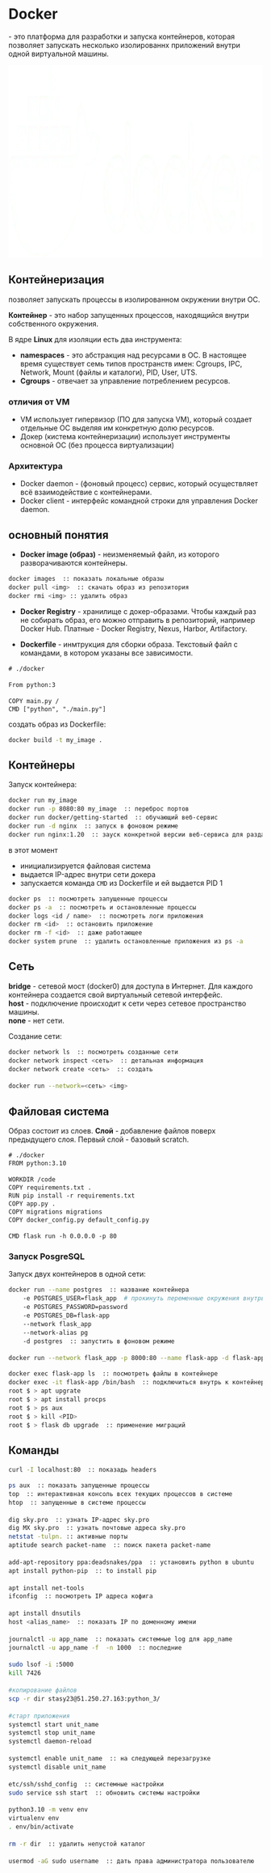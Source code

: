 # Docker

\- это платформа для разработки и запуска контейнеров, которая позволяет запускать несколько изолированнх приложений внутри одной виртуальной машины.

<img src="images/docker.webp" alt="docker" title="docker" style="height: 380px;"/>


## Контейнеризация

позволяет запускать процессы в изолированном окружении внутри ОС.

**Контейнер** - это набор запущенных процессов, находящийся внутри собственного окружения.

В ядре **Linux** для изоляции есть два инструмента:

* **namespaces** - это абстракция над ресурсами в ОС. В настоящее время существует семь типов пространств имен: Cgroups, IPC, Network, Mount (файлы и каталоги), PID, User, UTS.
* **Cgroups** - отвечает за управление потреблением ресурсов.

### отличия от VM

* VM использует гипервизор (ПО для запуска VM), который создает отдельные ОС выделяя им конкретную долю ресурсов.
* Докер (кистема контейнеризации) использует инструменты основной ОС (без процесса виртуализации)

### Архитектура

- Docker daemon - (фоновый процесс) сервис, который осуществляет всё взаимодействие с контейнерами.
- Docker client - интерфейс командной строки для управления Docker daemon.


## основный понятия
 
 * **Docker image (образ)** - неизменяемый файл, из которого разворачиваются контейнеры.
 
 ```bash
 docker images  :: показать локальные образы
 docker pull <img>  :: скачать образ из репозитория
 docker rmi <img> :: удалить образ
 ```

* **Docker Registry** - хранилище с докер-образами. Чтобы каждый раз не собирать образ, его можно отправить в репозиторий, например Docker Hub. Платные - Docker Registry, Nexus, Harbor, Artifactory.

* **Dockerfile** - инмтрукция для сборки образа. Текстовый файл с командами, в котором указаны все зависимости.

```Docker
# ./docker

From python:3

COPY main.py /
CMD ["python", "./main.py"]
```

создать образ из Dockerfile:
```bash
docker build -t my_image .
```

## Контейнеры

Запуск контейнера:
```bash
docker run my_image
docker run -p 8080:80 my_image  :: переброс портов
docker run docker/getting-started  :: обучающий веб-сервис
docker run -d nginx  :: запуск в фоновом режиме
docker run nginx:1.20  :: зауск конкретной версии веб-сервиса для раздачи статики
```

 в этот момент
* инициализируется файловая система
* выдается IP-адрес внутри сети докера
* запускается команда `CMD` из Dockerfile и ей выдается PID 1

```bash
docker ps  :: посмотреть запущенные процессы
docker ps -a  :: посмотреть и остановленные процессы
docker logs <id / name>  :: посмотреть логи приложения
docker rm <id>  :: остановить приложение
docker rm -f <id>  :: даже работающее
docker system prune  :: удалить остановленные приложения из ps -a
```

## Сеть

**bridge** - сетевой мост (docker0) для доступа в Интернет. Для каждого контейнера создается свой виртуальный сетевой интерфейс.\
**host** - подключение происходит к сети через сетевое пространство машины.\
**none** - нет сети.

Создание сети:
```bash
docker network ls  :: посмотреть созданные сети
docker network inspect <сеть>  :: детальная информация
docker network create <сеть>  :: создать

docker run --network=<сеть> <img>
```

## Файловая система

Образ состоит из слоев. **Слой** - добавление файлов поверх предыдущего слоя. Первый слой - базовый scratch.

```Docker
# ./docker
FROM python:3.10

WORKDIR /code
COPY requirements.txt .
RUN pip install -r requirements.txt
COPY app.py .
COPY migrations migrations
COPY docker_config.py default_config.py

CMD flask run -h 0.0.0.0 -p 80
```

### Запуск PosgreSQL

Запуск двух контейнеров в одной сети:
```bash
docker run --name postgres  :: название контейнера
	-e POSTGRES_USER=flask_app  # прокинуть переменные окружения внутрь
	-e POSTGRES_PASSWORD=password
	-e POSTGRES_DB=flask-app
	--network flask_app
	--network-alias pg
	-d postgres  :: запустить в фоновом режиме

docker run --network flask_app -p 8000:80 --name flask-app -d flask-app
```

```bash
docker exec flask-app ls  :: посмотреть файлы в контейнере
docker exec -it flask-app /bin/bash  :: подключиться внутрь к контейнеру
root $ > apt upgrate
root $ > apt install procps
root $ > ps aux
root $ > kill <PID>
root $ > flask db upgrade  :: применение миграций
```

## Команды

```bash
curl -I localhost:80  :: показадь headers
```

```bash
ps aux  :: показать запущенные процессы
top  :: интерактивная консоль всех текущих процессов в системе
htop  :: запущенные в системе процессы

dig sky.pro  :: узнать IP-адрес sky.pro
dig MX sky.pro  :: узнать почтовые адреса sky.pro
netstat -tulpn. :: активные порты
aptitude search packet-name  :: поиск пакета packet-name

add-apt-repository ppa:deadsnakes/ppa  :: установить python в ubuntu
apt install python-pip  :: to install pip

apt install net-tools
ifconfig  :: посмотреть IP адреса кофига

apt install dnsutils
host <alias_name>  :: показать IP по доменному имени

journalctl -u app_name  :: показать системные log для app_name
journalctl -u app_name -f  -n 1000  :: последние

sudo lsof -i :5000
kill 7426

#копирование файлов
scp -r dir stasy23@51.250.27.163:python_3/

#старт приложения
systemctl start unit_name
systemctl stop unit_name
systemctl daemon-reload

systemctl enable unit_name  :: на следующей перезагрузке
systemctl disable unit_name

etc/ssh/sshd_config  :: системные настройки
sudo service ssh start  :: обновить системы настройки

python3.10 -m venv env
virtualenv env
. env/bin/activate

rm -r dir  :: удалить непустой каталог

usermod -aG sudo username  :: дать права администратора пользователю
```
